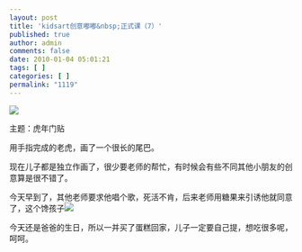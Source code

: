```yaml
---
layout: post
title: 'kidsart创意嘟嘟&nbsp;正式课（7）'
published: true
author: admin
comments: false
date: 2010-01-04 05:01:21
tags: [ ]
categories: [ ]
permalink: "1119"
---
```

  
![][1]  
  
  
主题：虎年门贴


  


用手指完成的老虎，画了一个很长的尾巴。


  


现在儿子都是独立作画了，很少要老师的帮忙，有时候会有些不同其他小朋友的创意算是很不错了。


  


今天早到了，其他老师要求他唱个歌，死活不肯，后来老师用糖果来引诱他就同意了，这个馋孩子![][2]


  


今天还是爸爸的生日，所以一并买了蛋糕回家，儿子一定要自己提，想吃很多呢，呵呵。

 [1]: http://xujianian.com/jx/blog/UploadFiles/2010-1/118903852.jpg
 [2]: images/emot/face17.gif